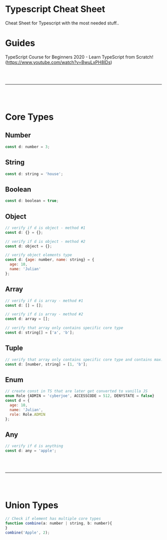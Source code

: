 # Typescript Cheat Sheet
Cheat Sheet for Typescript with the most needed stuff..

# Guides
TypeScript Course for Beginners 2020 - Learn TypeScript from Scratch! (https://www.youtube.com/watch?v=BwuLxPH8IDs)



<br />
<br />

____________________________________________________________

<br />
<br />

# Core Types

## Number
```javascript
const d: number = 3;
```

## String
```javascript
const d: string = 'house';
```

## Boolean
```javascript
const d: boolean = true;
```

## Object
```javascript
// verify if d is object - method #1
const d: {} = {};

// verify if d is object - method #2
const d: object = {};

// verify object elements type
const d: {age: number, name: string} = {
  age: 10,
  name: 'Julian'
};
```

## Array
```javascript
// verify if d is array - method #1
const d: [] = [];

// verify if d is array - method #2
const d: array = [];

// verify that array only contains specific core type
const d: string[] = ['a', 'b'];
```

## Tuple
```javascript
// verify that array only contains specific core type and contains max. 2 elements.
const d: [number, string] = [1, 'b'];
```

## Enum
```javascript
// create const in TS that are later get converted to vanilla JS
enum Role {ADMIN = 'cyberjoe', ACCESSCODE = 512, DENYSTATE = false}
const d = {
  age: 10,
  name: 'Julian',
  role: Role.ADMIN
};
```

## Any
```javascript
// verify if d is anything
const d: any = 'apple';
```


<br />
<br />

____________________________________________________________

<br />
<br />

# Union Types
```javascript
// Check if element has multiple core types
function combine(a: number | string, b: number){
}
combine('Apple', 2);
```
